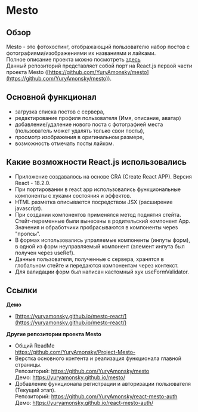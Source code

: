 # Mesto

## Обзор
Mesto - это фотохостинг, отображающий пользователю набор постов с фотографиями/изображениями их названиями и лайками.  
Полное описание проекта можно посмотреть [здесь](https://github.com/YuryAmonsky/Project-Mesto-)  
Данный репозиторий представляет собой порт на React.js первой части проекта Mesto ([https://github.com/YuryAmonsky/mesto](https://github.com/YuryAmonsky/mesto)).   
  
## Основной функционал
 - загрузка списка постов с сервера,
 - редактирование профиля пользователя (Имя, описание, аватар)
 - добавление/удаление нового поста с фотографией места (пользователь может удалять только свои посты),
 - просмотр изображения в оригинальном размере,
 - возможность отмечать посты лайком.  
  
## Какие возможности React.js использовались
- Приложение создавалось на основе CRA (Create React APP). Версия React - 18.2.0.  
- При портировании в react app использовались функциональные компоненты с хуками состояния и эффектов.  
- HTML разметка описывается посредством JSX (расширение javascript).  
- При создании компонентов применялся метод поднятия стейта. Стейт-переменные были вынесены в родительский компонент App. Значения и обработчики пробрасываются в компоненты через "пропсы".
- В формах использовались упраляемые компоненты (инпуты форм), в одной из форм неуправляемый компонент (элемент инпута был получен через useRef).
- Данные пользователя, полученные с сервера, хранятся в глобальном стейте и передаются компонентам через контекст.  
- Для валидации форм был написан кастомный хук useFormValidator.

## Ссылки
**Демо**
* [https://yuryamonsky.github.io/mesto-react/](https://yuryamonsky.github.io/mesto-react/)  

**Другие репозитории проекта Mesto**
* Общий ReadMe  
  https://github.com/YuryAmonsky/Project-Mesto-  
* Верстка основного контента и реализация функционала главной страницы.  
   Репозиторий: https://github.com/YuryAmonsky/mesto  
   Демо: https://yuryamonsky.github.io/mesto/  
* Добавление функционала регистрации и авторизации пользователя (Текущий этап).  
   Репозиторий: https://github.com/YuryAmonsky/react-mesto-auth  
   Демо: https://yuryamonsky.github.io/react-mesto-auth/
